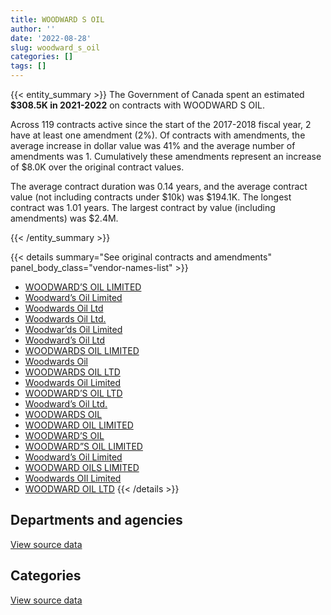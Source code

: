 ```yaml
---
title: WOODWARD S OIL
author: ''
date: '2022-08-28'
slug: woodward_s_oil
categories: []
tags: []
---
```


<script src="/rmarkdown-libs/htmlwidgets/htmlwidgets.js"></script>
<link href="/rmarkdown-libs/datatables-css/datatables-crosstalk.css" rel="stylesheet" />
<script src="/rmarkdown-libs/datatables-binding/datatables.js"></script>
<script src="/rmarkdown-libs/jquery/jquery-3.6.0.min.js"></script>
<link href="/rmarkdown-libs/dt-core-bootstrap/css/dataTables.bootstrap.min.css" rel="stylesheet" />
<link href="/rmarkdown-libs/dt-core-bootstrap/css/dataTables.bootstrap.extra.css" rel="stylesheet" />
<script src="/rmarkdown-libs/dt-core-bootstrap/js/jquery.dataTables.min.js"></script>
<script src="/rmarkdown-libs/dt-core-bootstrap/js/dataTables.bootstrap.min.js"></script>
<link href="/rmarkdown-libs/crosstalk/css/crosstalk.min.css" rel="stylesheet" />
<script src="/rmarkdown-libs/crosstalk/js/crosstalk.min.js"></script>
<script src="/rmarkdown-libs/htmlwidgets/htmlwidgets.js"></script>
<link href="/rmarkdown-libs/datatables-css/datatables-crosstalk.css" rel="stylesheet" />
<script src="/rmarkdown-libs/datatables-binding/datatables.js"></script>
<script src="/rmarkdown-libs/jquery/jquery-3.6.0.min.js"></script>
<link href="/rmarkdown-libs/dt-core-bootstrap/css/dataTables.bootstrap.min.css" rel="stylesheet" />
<link href="/rmarkdown-libs/dt-core-bootstrap/css/dataTables.bootstrap.extra.css" rel="stylesheet" />
<script src="/rmarkdown-libs/dt-core-bootstrap/js/jquery.dataTables.min.js"></script>
<script src="/rmarkdown-libs/dt-core-bootstrap/js/dataTables.bootstrap.min.js"></script>
<link href="/rmarkdown-libs/crosstalk/css/crosstalk.min.css" rel="stylesheet" />
<script src="/rmarkdown-libs/crosstalk/js/crosstalk.min.js"></script>

{{< entity_summary >}}
The Government of Canada spent an estimated **\$308.5K in 2021-2022** on contracts with WOODWARD S OIL.

Across 119 contracts active since the start of the 2017-2018 fiscal year, 2 have at least one amendment (2%). Of contracts with amendments, the average increase in dollar value was 41% and the average number of amendments was 1. Cumulatively these amendments represent an increase of \$8.0K over the original contract values.

The average contract duration was 0.14 years, and the average contract value (not including contracts under \$10k) was \$194.1K. The longest contract was 1.01 years. The largest contract by value (including amendments) was \$2.4M.

{{< /entity_summary >}}

{{< details summary="See original contracts and amendments" panel_body_class="vendor-names-list" >}}
- [WOODWARD’S OIL LIMITED](https://search.open.canada.ca/en/ct/?sort=contract_value_f%20desc&page=1&search_text=%22WOODWARD%27S%20OIL%20LIMITED%22)
- [Woodward’s Oil Limited](https://search.open.canada.ca/en/ct/?sort=contract_value_f%20desc&page=1&search_text=%22Woodward%27s%20Oil%20Limited%22)
- [Woodwards Oil Ltd](https://search.open.canada.ca/en/ct/?sort=contract_value_f%20desc&page=1&search_text=%22Woodwards%20Oil%20Ltd%22)
- [Woodwards Oil Ltd.](https://search.open.canada.ca/en/ct/?sort=contract_value_f%20desc&page=1&search_text=%22Woodwards%20Oil%20Ltd.%22)
- [Woodwar’ds Oil Limited](https://search.open.canada.ca/en/ct/?sort=contract_value_f%20desc&page=1&search_text=%22Woodwar%27ds%20Oil%20Limited%22)
- [Woodward’s Oil Ltd](https://search.open.canada.ca/en/ct/?sort=contract_value_f%20desc&page=1&search_text=%22Woodward%27s%20Oil%20Ltd%22)
- [WOODWARDS OIL LIMITED](https://search.open.canada.ca/en/ct/?sort=contract_value_f%20desc&page=1&search_text=%22WOODWARDS%20OIL%20LIMITED%22)
- [Woodwards Oil](https://search.open.canada.ca/en/ct/?sort=contract_value_f%20desc&page=1&search_text=%22Woodwards%20Oil%22)
- [WOODWARDS OIL LTD](https://search.open.canada.ca/en/ct/?sort=contract_value_f%20desc&page=1&search_text=%22WOODWARDS%20OIL%20LTD%22)
- [Woodwards Oil Limited](https://search.open.canada.ca/en/ct/?sort=contract_value_f%20desc&page=1&search_text=%22Woodwards%20Oil%20Limited%22)
- [WOODWARD’S OIL LTD](https://search.open.canada.ca/en/ct/?sort=contract_value_f%20desc&page=1&search_text=%22WOODWARD%27S%20OIL%20LTD%22)
- [Woodward’s Oil Ltd.](https://search.open.canada.ca/en/ct/?sort=contract_value_f%20desc&page=1&search_text=%22Woodward%27s%20Oil%20Ltd.%22)
- [WOODWARDS OIL](https://search.open.canada.ca/en/ct/?sort=contract_value_f%20desc&page=1&search_text=%22WOODWARDS%20OIL%22)
- [WOODWARD OIL LIMITED](https://search.open.canada.ca/en/ct/?sort=contract_value_f%20desc&page=1&search_text=%22WOODWARD%20OIL%20LIMITED%22)
- [WOODWARD’S OIL](https://search.open.canada.ca/en/ct/?sort=contract_value_f%20desc&page=1&search_text=%22WOODWARD%27S%20OIL%22)
- [WOODWARD”S OIL LIMITED](https://search.open.canada.ca/en/ct/?sort=contract_value_f%20desc&page=1&search_text=%22WOODWARD%22S%20OIL%20LIMITED%22)
- [Woodward’s Oil Limited](https://search.open.canada.ca/en/ct/?sort=contract_value_f%20desc&page=1&search_text=%22Woodward%e2%80%99s%20Oil%20Limited%22)
- [WOODWARD OILS LIMITED](https://search.open.canada.ca/en/ct/?sort=contract_value_f%20desc&page=1&search_text=%22WOODWARD%20OILS%20LIMITED%22)
- [Woodwards OIl Limited](https://search.open.canada.ca/en/ct/?sort=contract_value_f%20desc&page=1&search_text=%22Woodwards%20OIl%20Limited%22)
- [WOODWARD OIL LTD](https://search.open.canada.ca/en/ct/?sort=contract_value_f%20desc&page=1&search_text=%22WOODWARD%20OIL%20LTD%22)
{{< /details >}}

## Departments and agencies

<div id="htmlwidget-1" style="width:100%;height:auto;" class="datatables html-widget"></div>
<script type="application/json" data-for="htmlwidget-1">{"x":{"style":"bootstrap","filter":"none","vertical":false,"data":[["<a href=\"/departments/dfo-mpo/\">Fisheries and Oceans Canada<\/a>","<a href=\"/departments/dnd-mdn/\">National Defence<\/a>","<a href=\"/departments/pc/\">Parks Canada<\/a>","<a href=\"/departments/rcmp-grc/\">Royal Canadian Mounted Police<\/a>"],[8411371.97,1746137.94,null,null],[11540352.83,1558793.78,36740.74,11933.71],[721418.08,619720.41,17880.11,null],[249624.52,17156.87,41715.9,null]],"container":"<table class=\"table table-striped table-hover row-border order-column display\">\n  <thead>\n    <tr>\n      <th>Department<\/th>\n      <th>2018-2019<\/th>\n      <th>2019-2020<\/th>\n      <th>2020-2021<\/th>\n      <th>2021-2022<\/th>\n    <\/tr>\n  <\/thead>\n<\/table>","options":{"order":[[4,"desc"]],"pageLength":10,"autoWidth":true,"columnDefs":[{"targets":1,"render":"function(data, type, row, meta) {\n    return type !== 'display' ? data : DTWidget.formatCurrency(data, \"$\", 2, 3, \",\", \".\", true, null);\n  }"},{"targets":2,"render":"function(data, type, row, meta) {\n    return type !== 'display' ? data : DTWidget.formatCurrency(data, \"$\", 2, 3, \",\", \".\", true, null);\n  }"},{"targets":3,"render":"function(data, type, row, meta) {\n    return type !== 'display' ? data : DTWidget.formatCurrency(data, \"$\", 2, 3, \",\", \".\", true, null);\n  }"},{"targets":4,"render":"function(data, type, row, meta) {\n    return type !== 'display' ? data : DTWidget.formatCurrency(data, \"$\", 2, 3, \",\", \".\", true, null);\n  }"},{"width":"16%","targets":[1,2,3,4]},{"className":"dt-right","targets":[1,2,3,4]}],"orderClasses":false}},"evals":["options.columnDefs.0.render","options.columnDefs.1.render","options.columnDefs.2.render","options.columnDefs.3.render"],"jsHooks":[]}</script>
<p class="text-right">
<a href="https://github.com/GoC-Spending/contracts-data/tree/main/data/out/vendors/woodward_s_oil/summary_by_fiscal_year_by_department.csv" class="source-data-link btn btn-link">View source data</a>
</p>

## Categories

<div id="htmlwidget-2" style="width:100%;height:auto;" class="datatables html-widget"></div>
<script type="application/json" data-for="htmlwidget-2">{"x":{"style":"bootstrap","filter":"none","vertical":false,"data":[["<a href=\"/categories/facilities_and_construction/\">Facilities and construction<\/a>","<a href=\"/categories/defence/\">Defence<\/a>","<a href=\"/categories/transportation_and_logistics/\">Transportation and logistics<\/a>"],[15343.77,1730794.17,8411371.97],[11933.71,1558793.78,11577093.57],[null,619720.41,739298.19],[null,17156.87,291340.42]],"container":"<table class=\"table table-striped table-hover row-border order-column display\">\n  <thead>\n    <tr>\n      <th>Category<\/th>\n      <th>2018-2019<\/th>\n      <th>2019-2020<\/th>\n      <th>2020-2021<\/th>\n      <th>2021-2022<\/th>\n    <\/tr>\n  <\/thead>\n<\/table>","options":{"order":[[4,"desc"]],"dom":"t","pageLength":30,"autoWidth":true,"columnDefs":[{"targets":1,"render":"function(data, type, row, meta) {\n    return type !== 'display' ? data : DTWidget.formatCurrency(data, \"$\", 2, 3, \",\", \".\", true, null);\n  }"},{"targets":2,"render":"function(data, type, row, meta) {\n    return type !== 'display' ? data : DTWidget.formatCurrency(data, \"$\", 2, 3, \",\", \".\", true, null);\n  }"},{"targets":3,"render":"function(data, type, row, meta) {\n    return type !== 'display' ? data : DTWidget.formatCurrency(data, \"$\", 2, 3, \",\", \".\", true, null);\n  }"},{"targets":4,"render":"function(data, type, row, meta) {\n    return type !== 'display' ? data : DTWidget.formatCurrency(data, \"$\", 2, 3, \",\", \".\", true, null);\n  }"},{"width":"16%","targets":[1,2,3,4]},{"className":"dt-right","targets":[1,2,3,4]}],"orderClasses":false,"lengthMenu":[10,25,30,50,100]}},"evals":["options.columnDefs.0.render","options.columnDefs.1.render","options.columnDefs.2.render","options.columnDefs.3.render"],"jsHooks":[]}</script>
<p class="text-right">
<a href="https://github.com/GoC-Spending/contracts-data/tree/main/data/out/vendors/woodward_s_oil/summary_by_fiscal_year_by_category.csv" class="source-data-link btn btn-link">View source data</a>
</p>
